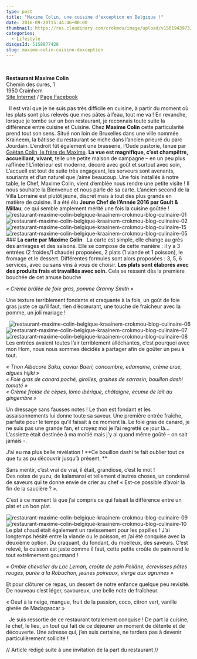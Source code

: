 ```yaml
---
type: post
title: "Maxime Colin, une cuisine d'exception en Belgique !"
date: 2016-09-20T15:44:46+00:00
thumbnail: https://res.cloudinary.com/crokmou/image/upload/v1501943973/restaurant-maxime-colin-belgique-kraainem-crokmou-blog-culinaire-14.jpg
categories: 
  - Lifestyle
disqusId: 5158877428
slug: maxime-colin-cuisine-dexception
---
```


         

**Restaurant Maxime Colin**  
Chemin des curés, 1  
1950 Crainhem  
[Site Internet](http://www.maximecolin.be/) / [Page Facebook](https://www.facebook.com/Restaurant-Maxime-Colin-173184403058151)

  Il est vrai que je ne suis pas très difficile en cuisine, à partir du moment où les plats sont plus relevés que mes pâtes à l’eau, tout me va ! En revanche, lorsque je tombe sur un bon restaurant, je reconnais toute suite la différence entre cuisine et Cuisine. Chez **Maxime Colin** cette particularité prend tout son sens. Situé non loin de Bruxelles dans une ville nommée Kraineem, la bâtisse du restaurant se niche dans l’ancien prieuré du parc Jourdain. L’endroit fût également une brasserie, l’Oude pastorie, tenue par [Gaëtan Colin, le frère de Maxime](http://www.crokmou.com/2017/05/le-richmond-bed-breakfast-godinne-belgique). **La vue est magnifique, c’est champêtre, accueillant, vivant**, telle une petite maison de campagne – en un peu plus raffinée ! L’intérieur est moderne, décoré avec goût et surtout avec soin, L’accueil est tout de suite très engageant, les serveurs sont avenants, souriants et d’un naturel que j’aime beaucoup. Une fois installés à notre table, le Chef, Maxime Colin, vient d’emblée nous rendre une petite visite ! Il nous souhaite la Bienvenue et nous parle de sa carte. L’ancien second de la Villa Lorraine est plutôt jeune, discret mais à tout des plus grands en matière de cuisine. Il a été élu **Jeune Chef de l’Année 2016 par Gault & Millau**, ce qui semble amplement mérité une fois la cuisine goûtée !   ![restaurant-maxime-colin-belgique-kraainem-crokmou-blog-culinaire-01](http://www.crokmou.com/wp-content/uploads/2016/09/restaurant-maxime-colin-belgique-kraainem-crokmou-blog-culinaire-01.jpg) ![restaurant-maxime-colin-belgique-kraainem-crokmou-blog-culinaire-02](http://www.crokmou.com/wp-content/uploads/2016/09/restaurant-maxime-colin-belgique-kraainem-crokmou-blog-culinaire-02.jpg) ![restaurant-maxime-colin-belgique-kraainem-crokmou-blog-culinaire-15](http://www.crokmou.com/wp-content/uploads/2016/09/restaurant-maxime-colin-belgique-kraainem-crokmou-blog-culinaire-15.jpg)![restaurant-maxime-colin-belgique-kraainem-crokmou-blog-culinaire-05](http://www.crokmou.com/wp-content/uploads/2016/09/restaurant-maxime-colin-belgique-kraainem-crokmou-blog-culinaire-05.jpg)   ### **La carte par Maxime Colin**   La carte est simple, elle change au grès des arrivages et des saisons. Elle se compose de cette manière : il y a 3 entrées (2 froides/1 chaude) proposées, 2 plats (1 viande et 1 poisson), le fromage et le dessert. Différentes formules sont alors proposées : 3, 5, 6 services, avec ou sans vins à vous de choisir. **Les plats sont élaborés avec des produits frais et travaillés avec soin.** Cela se ressent dès la première bouchée de cet amuse bouche

_« Crème brûlée de foie gras, pomme Granny Smith »_

Une texture terriblement fondante et craquante à la fois, un goût de foie gras juste ce qu’il faut, rien d’écœurant, une touche de fraîcheur avec la pomme, un joli mariage !

  ![restaurant-maxime-colin-belgique-kraainem-crokmou-blog-culinaire-06](http://www.crokmou.com/wp-content/uploads/2016/09/restaurant-maxime-colin-belgique-kraainem-crokmou-blog-culinaire-06.jpg) ![restaurant-maxime-colin-belgique-kraainem-crokmou-blog-culinaire-07](http://www.crokmou.com/wp-content/uploads/2016/09/restaurant-maxime-colin-belgique-kraainem-crokmou-blog-culinaire-07.jpg)![restaurant-maxime-colin-belgique-kraainem-crokmou-blog-culinaire-08](http://www.crokmou.com/wp-content/uploads/2016/09/restaurant-maxime-colin-belgique-kraainem-crokmou-blog-culinaire-08.jpg)   Les entrées avaient toutes l’air terriblement alléchantes, c’est pourquoi avec mon Hom, nous nous sommes décidés à partager afin de goûter un peu à tout.

_« Thon Albacore Saku, caviar Baeri, concombre, edamame, crème crue, algues hijiki »_  
_« Foie gras de canard poché, girolles, graines de sarrasin, bouillon dashi tomaté »_  
_« Crème froide de cèpes, lomo ibérique, châtaigne, écume de lait au gingembre »_

Un dressage sans fausses notes ! Le thon est fondant et les assaisonnements lui donne toute sa saveur. Une première entrée fraîche, parfaite pour le temps qu’il faisait à ce moment là. Le foie gras de canard, je ne suis pas une grande fan, et croyez moi je l’ai regretté ce jour là… L’assiette était destinée à ma moitié mais j’y ai quand même goûté – on sait jamais -.

J’ai eu ma plus belle révélation ! **Ce bouillon dashi te fait oublier tout ce que tu as pu découvrir jusqu’à présent. **

Sans mentir, c’est vrai de vrai, il était, grandiose, c’est le mot !  
Des notes de yuzu, de kalamansi et tellement d’autres choses, un condensé de saveurs qui te donne envie de crier au chef « Est-ce possible d’avoir la fin de la saucière ? ».

C’est à ce moment là que j’ai compris ce qui faisait la différence entre un plat et un bon plat.

![restaurant-maxime-colin-belgique-kraainem-crokmou-blog-culinaire-09](http://www.crokmou.com/wp-content/uploads/2016/09/restaurant-maxime-colin-belgique-kraainem-crokmou-blog-culinaire-09.jpg)![restaurant-maxime-colin-belgique-kraainem-crokmou-blog-culinaire-10](http://www.crokmou.com/wp-content/uploads/2016/09/restaurant-maxime-colin-belgique-kraainem-crokmou-blog-culinaire-10.jpg)   Le plat chaud était également un ravissement pour les papilles ! J’ai longtemps hésité entre la viande ou le poisson, et j’ai été conquise avec la deuxième option. Du craquant, du fondant, du moelleux, des saveurs. C’est relevé, la cuisson est juste comme il faut, cette petite croûte de pain rend le tout extrêmement gourmand !

_« Omble chevalier du Lac Leman, croûte de pain Poilâne, écrevisses pâtes rouges, purée à la Robuchon, jeunes poireaux, vierge aux agrumes »_

Et pour clôturer ce repas, un dessert de notre enfance quelque peu revisité. De nouveau c’est léger, savoureux, une belle note de fraîcheur.

« Oeuf à la neige, mangue, fruit de la passion, coco, citron vert, vanille givrée de Madagascar »

  Je suis ressortie de ce restaurant totalement conquise ! De part la cuisine, le chef, le lieu, un tout qui fait de ce déjeuner un moment de détente et de découverte. Une adresse qui, j’en suis certaine, ne tardera pas à devenir particulièrement sollicité !  

// Article rédigé suite à une invitation de la part du restaurant //